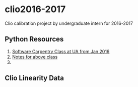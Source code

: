 # clio2016-2017
Clio calibration project by undergraduate intern for 2016-2017

## Python Resources
1. [Software Carpentry Class at UA from Jan 2016](http://bjoyce3.github.io/2016-01-30-UofArizonaIntroPython/)
2. [Notes for above class](http://pad.software-carpentry.org/2016-01-30-UofArizonaIntroPython)
3. 

## Clio Linearity Data
